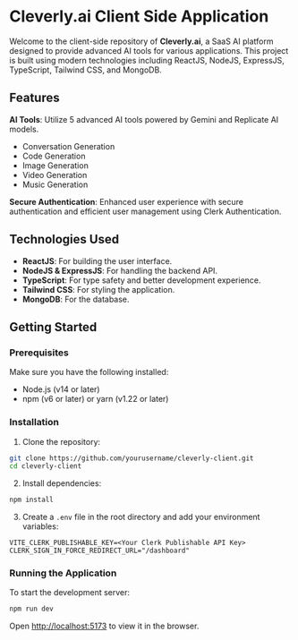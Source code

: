 # Cleverly.ai Client Side Application

Welcome to the client-side repository of **Cleverly.ai**, a SaaS AI platform designed to provide advanced AI tools for various applications. This project is built using modern technologies including ReactJS, NodeJS, ExpressJS, TypeScript, Tailwind CSS, and MongoDB.

## Features

**AI Tools**: Utilize 5 advanced AI tools powered by Gemini and Replicate AI models.
  - Conversation Generation
  - Code Generation
  - Image Generation
  - Video Generation
  - Music Generation

**Secure Authentication**: Enhanced user experience with secure authentication and efficient user management using Clerk Authentication.

## Technologies Used

- **ReactJS**: For building the user interface.
- **NodeJS & ExpressJS**: For handling the backend API.
- **TypeScript**: For type safety and better development experience.
- **Tailwind CSS**: For styling the application.
- **MongoDB**: For the database.

## Getting Started

### Prerequisites

Make sure you have the following installed:

- Node.js (v14 or later)
- npm (v6 or later) or yarn (v1.22 or later)

### Installation

1. Clone the repository:

```bash
git clone https://github.com/yourusername/cleverly-client.git
cd cleverly-client
```

2. Install dependencies:

```bash
npm install
```

3. Create a `.env` file in the root directory and add your environment variables:

```
VITE_CLERK_PUBLISHABLE_KEY=<Your Clerk Publishable API Key>
CLERK_SIGN_IN_FORCE_REDIRECT_URL="/dashboard"
```

### Running the Application

To start the development server:

```bash
npm run dev
```

Open [http://localhost:5173](http://localhost:5173) to view it in the browser.
